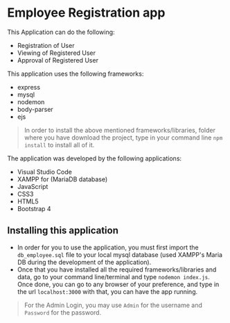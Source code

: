 # Employee Registration app
This Application can do the following:
- Registration of User
- Viewing of Registered User
- Approval of Registered User

This application uses the following frameworks:
- express
- mysql
- nodemon
- body-parser
- ejs

> In order to install the above mentioned frameworks/libraries, folder where you have download the project, type in your command line `npm install` to install all of it.

The application was developed by the following applications:
- Visual Studio Code
- XAMPP for (MariaDB database)
- JavaScript
- CSS3
- HTML5
- Bootstrap 4

## Installing this application
- In order for you to use the application, you must first import the `db_employee.sql` file to your local mysql database (used XAMPP's Maria DB during the development of the application).
- Once that you have installed all the required frameworks/libraries and data, go to your command line/terminal and type `nodemon index.js`. Once done, you can go to any browser of your preference, and type in the url `localhost:3000` with that, you can have the app running.
> For the Admin Login, you may use `Admin` for the username and `Password` for the password.
